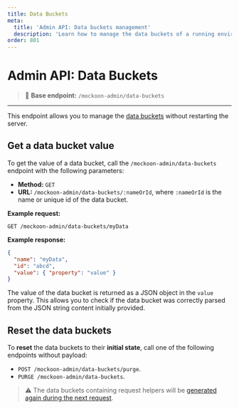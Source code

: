 ```yaml
---
title: Data Buckets
meta:
  title: 'Admin API: Data buckets management'
  description: 'Learn how to manage the data buckets of a running environment using the admin API: retrieve their values and reset them to their initial state'
order: 801
---
```


# Admin API: Data Buckets

> 🔌 **Base endpoint:** `/mockoon-admin/data-buckets`

---

This endpoint allows you to manage the [data buckets](docs:data-buckets/overview) without restarting the server.

## Get a data bucket value

To get the value of a data bucket, call the `/mockoon-admin/data-buckets` endpoint with the following parameters:

- **Method:** `GET`
- **URL:** `/mockoon-admin/data-buckets/:nameOrId`, where `:nameOrId` is the name or unique id of the data bucket.

**Example request:**

```http
GET /mockoon-admin/data-buckets/myData
```

**Example response:**

```json
{
  "name": "myData",
  "id": "abcd",
  "value": { "property": "value" }
}
```

The value of the data bucket is returned as a JSON object in the `value` property. This allows you to check if the data bucket was correctly parsed from the JSON string content initially provided.

## Reset the data buckets

To **reset** the data buckets to their **initial state**, call one of the following endpoints without payload:

- `POST /mockoon-admin/data-buckets/purge`.
- `PURGE /mockoon-admin/data-buckets`.

> ⚠️ The data buckets containing request helpers will be [generated again during the next request](docs:data-buckets/overview#data-buckets-generation).
